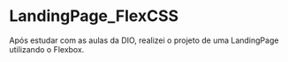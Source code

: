 # LandingPage_FlexCSS
Após estudar com as aulas da DIO, realizei o projeto de uma LandingPage utilizando o Flexbox.

